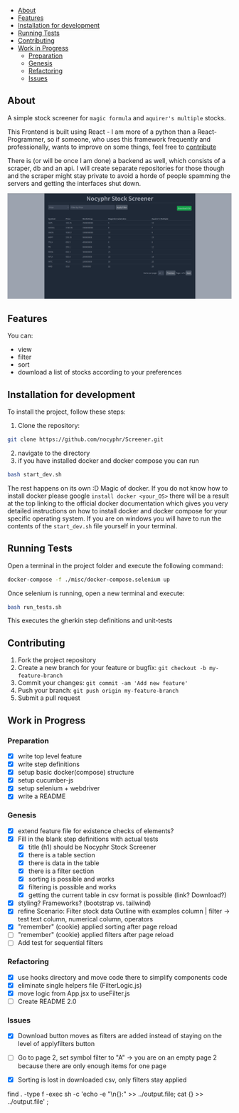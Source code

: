 - [About](#about)
- [Features](#features)
- [Installation for development](#installation-for-development)
- [Running Tests](#running-tests)
- [Contributing](#contributing)
- [Work in Progress](#work-in-progress)
  - [Preparation](#preparation)
  - [Genesis](#genesis)
  - [Refactoring](#refactoring)
  - [Issues](#issues)


## About
A simple stock screener for `magic formula` and `aquirer's multiple` stocks. 

This Frontend is built using React - I am more of a python than a React-Programmer, so if someone, who uses this framework frequently and professionally, wants to improve on some things, feel free to [contribute](#contributing)

There is (or will be once I am done) a backend as well, which consists of a scraper, db and an api. I will create separate repositories for those though and the scraper might stay private to avoid a horde of people spamming the servers and getting the interfaces shut down. 

![App_Img.png](Screenshots/App_Img.png)

## Features

You can: 
- view
- filter
- sort
- download
a list of stocks according to your preferences

## Installation for development

To install the project, follow these steps:

1. Clone the repository:
```bash
git clone https://github.com/nocyphr/Screener.git
```
2. navigate to the directory
3. if you have installed docker and docker compose you can run
```bash
bash start_dev.sh
```
The rest happens on its own :D Magic of docker. If you do not know how to install docker please google `install docker <your_OS>` there will be a result at the top linking to the official docker documentation which gives you very detailed instructions on how to install docker and docker compose for your specific operating system. If you are on windows you will have to run the contents of the `start_dev.sh` file yourself in your terminal. 

## Running Tests
Open a terminal in the project folder and execute the following command: 
```bash
docker-compose -f ./misc/docker-compose.selenium up
``` 
Once selenium is running, open a new terminal and execute: 
```bash
bash run_tests.sh
```

This executes the gherkin step definitions and unit-tests

## Contributing

1. Fork the project repository
2. Create a new branch for your feature or bugfix: `git checkout -b my-feature-branch`
3. Commit your changes: `git commit -am 'Add new feature'`
4. Push your branch: `git push origin my-feature-branch`
5. Submit a pull request

## Work in Progress
### Preparation
- [x] write top level feature
- [x] write step definitions
- [x] setup basic docker(compose) structure
- [x] setup cucumber-js
- [x] setup selenium + webdriver
- [x] write a README

### Genesis
- [x] extend feature file for existence checks of elements?
- [x] Fill in the blank step definitions with actual tests
  - [x] title (h1) should be Nocyphr Stock Screener
  - [x] there is a table section
  - [x] there is data in the table
  - [x] there is a filter section
  - [x] sorting is possible and works
  - [x] filtering is possible and works
  - [x] getting the current table in csv format is possible (link? Download?)
- [x] styling? Frameworks? (bootstrap vs. tailwind)
- [x] refine Scenario: Filter stock data Outline with examples column | filter -> test text column, numerical column, operators
- [x] "remember" (cookie) applied sorting after page reload
- [ ] "remember" (cookie) applied filters after page reload 
- [ ] Add test for sequential filters

### Refactoring
- [x] use hooks directory and move code there to simplify components code
- [x] eliminate single helpers file (FilterLogic.js)
- [x] move logic from App.jsx to useFilter.js
- [ ] Create README 2.0

### Issues
- [x] Download button moves as filters are added instead of staying on the level of applyfilters button
- [ ] Go to page 2, set symbol filter to "A" -> you are on an empty page 2 because there are only enough items for one page
- [x] Sorting is lost in downloaded csv, only filters stay applied


find . -type f -exec sh -c 'echo -e "\n{}:" >> ../output.file; cat {} >> ../output.file' \;
